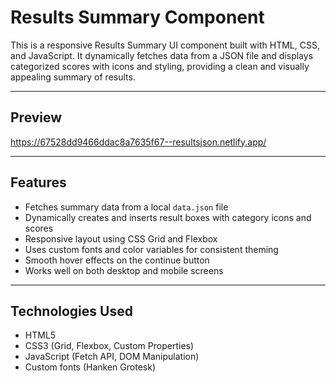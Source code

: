 # Results Summary Component

This is a responsive Results Summary UI component built with HTML, CSS, and JavaScript. It dynamically fetches data from a JSON file and displays categorized scores with icons and styling, providing a clean and visually appealing summary of results.

---

## Preview

https://67528dd9466ddac8a7635f67--resultsjson.netlify.app/

---

## Features

- Fetches summary data from a local `data.json` file
- Dynamically creates and inserts result boxes with category icons and scores
- Responsive layout using CSS Grid and Flexbox
- Uses custom fonts and color variables for consistent theming
- Smooth hover effects on the continue button
- Works well on both desktop and mobile screens

---

## Technologies Used

- HTML5
- CSS3 (Grid, Flexbox, Custom Properties)
- JavaScript (Fetch API, DOM Manipulation)
- Custom fonts (Hanken Grotesk)



